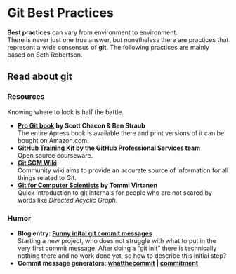 #  Git Best Practices

**Best practices** can vary from environment to environment.  
There is never just one true answer, but nonetheless there are practices that represent a wide consensus of **git**.
The following practices are mainly based on Seth Robertson.

## Read about git
### Resources
Knowing where to look is half the battle.
* **[Pro Git book](https://git-scm.com/book/en/v2) by Scott Chacon &amp; Ben Straub**  
The entire Apress book is available there and print versions of it can be bought on Amazon.com.
* **[GitHub Training Kit](https://training.github.com/) by the GitHub Professional Services team**  
Open source courseware.
* **[Git SCM Wiki](https://git.wiki.kernel.org/)**  
Community wiki aims to provide an accurate source of information for all things related to Git.
* **[Git for Computer Scientists](https://eagain.net/articles/git-for-computer-scientists/) by Tommi Virtanen**  
Quick introduction to git internals for people who are not scared by words like _Directed Acyclic Graph_.

### Humor
* **Blog entry: [Funny inital git commit messages](https://blog.no-panic.at/2014/10/20/funny-initial-git-commit-messages/)**  
Starting a new project, who does not struggle with what to put in the very first commit message. After doing a “git init” there is technically nothing there and no work done yet, so how to describe this initial step?
* **Commit message generators: [whatthecommit](https://whatthecommit.com/) | [commitment](https://commitment.herokuapp.com/)**
